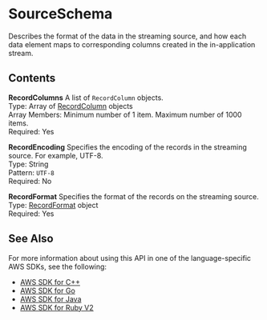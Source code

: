 # SourceSchema<a name="API_SourceSchema"></a>

Describes the format of the data in the streaming source, and how each data element maps to corresponding columns created in the in\-application stream\.

## Contents<a name="API_SourceSchema_Contents"></a>

 **RecordColumns**   <a name="analytics-Type-SourceSchema-RecordColumns"></a>
A list of `RecordColumn` objects\.  
Type: Array of [RecordColumn](API_RecordColumn.md) objects  
Array Members: Minimum number of 1 item\. Maximum number of 1000 items\.  
Required: Yes

 **RecordEncoding**   <a name="analytics-Type-SourceSchema-RecordEncoding"></a>
Specifies the encoding of the records in the streaming source\. For example, UTF\-8\.  
Type: String  
Pattern: `UTF-8`   
Required: No

 **RecordFormat**   <a name="analytics-Type-SourceSchema-RecordFormat"></a>
Specifies the format of the records on the streaming source\.  
Type: [RecordFormat](API_RecordFormat.md) object  
Required: Yes

## See Also<a name="API_SourceSchema_SeeAlso"></a>

For more information about using this API in one of the language\-specific AWS SDKs, see the following:
+  [AWS SDK for C\+\+](http://docs.aws.amazon.com/goto/SdkForCpp/kinesisanalytics-2015-08-14/SourceSchema) 
+  [AWS SDK for Go](http://docs.aws.amazon.com/goto/SdkForGoV1/kinesisanalytics-2015-08-14/SourceSchema) 
+  [AWS SDK for Java](http://docs.aws.amazon.com/goto/SdkForJava/kinesisanalytics-2015-08-14/SourceSchema) 
+  [AWS SDK for Ruby V2](http://docs.aws.amazon.com/goto/SdkForRubyV2/kinesisanalytics-2015-08-14/SourceSchema) 